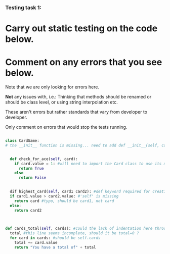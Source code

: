 ### Testing task 1:

# Carry out static testing on the code below.
# Comment on any errors that you see below.

Note that we are only looking for errors here.

**Not** any issues with, i.e.: 
Thinking that methods should be renamed or should be class level, or using string interpolation etc. 

These aren't errors but rather standards that vary from developer to developer. 

Only comment on errors that would stop the tests running.

```python

class CardGame:
# the __init__ function is missing... need to add def __init__(self, cardlist) and any other parameters


  def check_for_ace(self, card):
    if card.value = 1: #will need to import the Card class to use its methods otherwise it won't recognise .value
      return True
    else
      return False
   

  dif highest_card(self, card1 card2): #def keyword required for creating a function is missing here
  if card1.value > card2.value: #'self' is missing 
    return card #typo, should be card1, not card
  else:
    return card2
  


def cards_total(self, cards): #could the lack of indentation here throw up an error?
  total #this line seems incomplete, should it be total=0 ?
  for card in cards: #should be self.cards
    total += card.value
    return "You have a total of" + total
  
```
